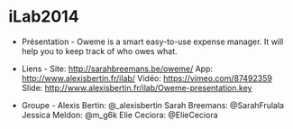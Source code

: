 iLab2014
========

- Présentation -
Oweme is a smart easy-to-use expense manager. It will help you to keep track of who owes what.


- Liens -
Site: http://sarahbreemans.be/oweme/
App: http://www.alexisbertin.fr/ilab/
Vidéo: https://vimeo.com/87492359
Slide: http://www.alexisbertin.fr/ilab/Oweme-presentation.key


- Groupe -
Alexis Bertin: @_alexisbertin
Sarah Breemans: @SarahFrulala
Jessica Meldon: @m_g6k
Elie Ceciora: @ElieCeciora

